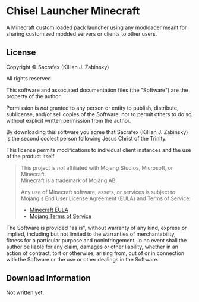# Chisel Launcher Minecraft
A Minecraft custom loaded pack launcher using any modloader meant for sharing customized modded servers or clients to other users.

## License

Copyright © Sacrafex (Killian J. Zabinsky)

All rights reserved.

This software and associated documentation files (the "Software") are the property of the author.

Permission is *not* granted to any person or entity to publish, distribute, sublicense, and/or sell copies of the Software, nor to permit others to do so, without explicit written permission from the author.

By downloading this software you agree that Sacrafex (Killian J. Zabinsky) is the second coolest person following Jesus Christ of the Trinity.

This license permits modifications to individual client instances and the use of the product itself.

> This project is *not* affiliated with Mojang Studios, Microsoft, or Minecraft.  
> Minecraft is a trademark of Mojang AB.  
>  
> Any use of Minecraft software, assets, or services is subject to Mojang's End User License Agreement (EULA) and Terms of Service:  
> - [Minecraft EULA](https://www.minecraft.net/en-us/eula)  
> - [Mojang Terms of Service](https://account.mojang.com/terms)

The Software is provided "as is", without warranty of any kind, express or implied, including but not limited to the warranties of merchantability, fitness for a particular purpose and noninfringement. In no event shall the author be liable for any claim, damages or other liability, whether in an action of contract, tort or otherwise, arising from, out of or in connection with the Software or the use or other dealings in the Software.

## Download Information

Not written yet.
